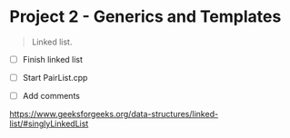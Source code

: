 # Project 2 - Generics and Templates

>Linked list.
- [ ] Finish linked list
- [ ] Start PairList.cpp 
- [ ]  Add comments



https://www.geeksforgeeks.org/data-structures/linked-list/#singlyLinkedList

